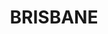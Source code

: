 ---
lastmod: '2025-04-06T06:05:22+00:00'
latitude: -27.603479
layout: suburb
longitude: 152.823141
postcode: '9015'
state: QLD
title: BRISBANE
url: /qld/brisbane/
---
